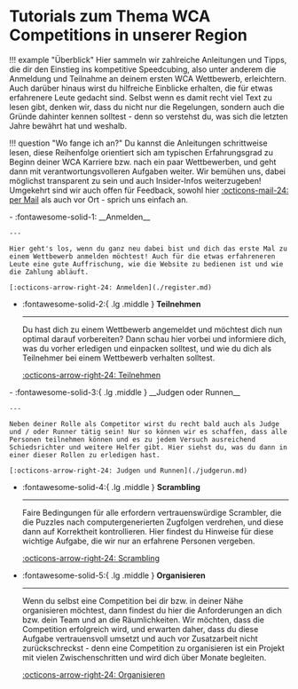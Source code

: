# Tutorials zum Thema WCA Competitions in unserer Region

!!! example "Überblick"
    Hier sammeln wir zahlreiche Anleitungen und Tipps, die dir den Einstieg ins kompetitive Speedcubing, also unter anderem die Anmeldung und Teilnahme an deinem ersten WCA Wettbewerb, erleichtern. Auch darüber hinaus wirst du hilfreiche Einblicke erhalten, die für etwas erfahrenere Leute gedacht sind. Selbst wenn es damit recht viel Text zu lesen gibt, denken wir, dass du nicht nur die Regelungen, sondern auch die Gründe dahinter kennen solltest - denn so verstehst du, was sich die letzten Jahre bewährt hat und weshalb.

!!! question "Wo fange ich an?"
    Du kannst die Anleitungen schrittweise lesen, diese Reihenfolge orientiert sich am typischen Erfahrungsgrad zu Beginn deiner WCA Karriere bzw. nach ein paar Wettbewerben, und geht dann mit verantwortungsvolleren Aufgaben weiter. Wir bemühen uns, dabei möglichst transparent zu sein und auch Insider-Infos weiterzugeben! Umgekehrt sind wir auch offen für Feedback, sowohl hier [:octicons-mail-24: per Mail](mailto:speedcubing.rlp.saar@gmail.com) als auch vor Ort - sprich uns einfach an.

<div class="grid cards" markdown>
-   :fontawesome-solid-1: __Anmelden__

    ---

    Hier geht's los, wenn du ganz neu dabei bist und dich das erste Mal zu einem Wettbewerb anmelden möchtest! Auch für die etwas erfahreneren Leute eine gute Auffrischung, wie die Website zu bedienen ist und wie die Zahlung abläuft.

    [:octicons-arrow-right-24: Anmelden](./register.md)

-   :fontawesome-solid-2:{ .lg .middle } __Teilnehmen__

    ---

    Du hast dich zu einem Wettbewerb angemeldet und möchtest dich nun optimal darauf vorbereiten? Dann schau hier vorbei und informiere dich, was du vorher erledigen und einpacken solltest, und wie du dich als Teilnehmer bei einem Wettbewerb verhalten solltest.

    [:octicons-arrow-right-24: Teilnehmen](./compete.md)
</div>

<div class="grid cards" markdown>
-   :fontawesome-solid-3:{ .lg .middle } __Judgen oder Runnen__

    ---

    Neben deiner Rolle als Competitor wirst du recht bald auch als Judge und / oder Runner tätig sein! Nur so können wir es schaffen, dass alle Personen teilnehmen können und es zu jedem Versuch ausreichend Schiedsrichter und weitere Helfer gibt. Hier siehst du, was du dann in einer dieser Rollen zu erledigen hast.

    [:octicons-arrow-right-24: Judgen und Runnen](./judgerun.md)

-   :fontawesome-solid-4:{ .lg .middle } __Scrambling__

    ---

    Faire Bedingungen für alle erfordern vertrauenswürdige Scrambler, die die Puzzles nach computergenerierten Zugfolgen verdrehen, und diese dann auf Korrektheit kontrollieren. Hier findest du Hinweise für diese wichtige Aufgabe, die wir nur an erfahrene Personen vergeben.

    [:octicons-arrow-right-24: Scrambling](./scramble.md)
</div>

<div class="grid cards" markdown>

-   :fontawesome-solid-5:{ .lg .middle } __Organisieren__

    ---

    Wenn du selbst eine Competition bei dir bzw. in deiner Nähe organisieren möchtest, dann findest du hier die Anforderungen an dich bzw. dein Team und an die Räumlichkeiten. Wir möchten, dass die Competition erfolgreich wird, und erwarten daher, dass du diese Aufgabe vertrauensvoll umsetzt und auch vor Zusatzarbeit nicht zurückschreckst - denn eine Competition zu organisieren ist ein Projekt mit vielen Zwischenschritten und wird dich über Monate begleiten.

    [:octicons-arrow-right-24: Organisieren](./organize.md)
</div>
